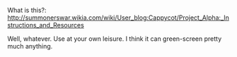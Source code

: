 What is this?: http://summonerswar.wikia.com/wiki/User_blog:Cappycot/Project_Alpha:_Instructions_and_Resources

Well, whatever. Use at your own leisure. I think it can green-screen pretty much anything.
